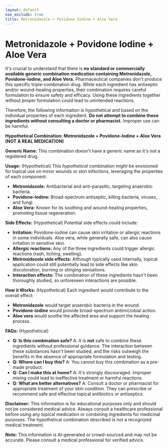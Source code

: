```yaml
---
layout: default
nav_exclude: true
title: Metronidazole + Povidone Iodine + Aloe Vera
---
```


# Metronidazole + Povidone Iodine + Aloe Vera

It's crucial to understand that there is **no standard or commercially available generic combination medication containing Metronidazole, Povidone-Iodine, and Aloe Vera.**  Pharmaceutical companies don't produce this specific triple-combination drug.  While each ingredient has antiseptic and/or wound-healing properties, their combination requires careful formulation to ensure safety and efficacy.  Using these ingredients together without proper formulation could lead to unintended reactions.

Therefore, the following information is hypothetical and based on the individual properties of each ingredient.  **Do not attempt to combine these ingredients without consulting a doctor or pharmacist.**  Improper use can be harmful.


**Hypothetical Combination: Metronidazole + Povidone-Iodine + Aloe Vera (NOT A REAL MEDICATION)**


**Generic Name:**  This combination doesn't have a generic name as it's not a registered drug.


**Usage:** (Hypothetical)  This *hypothetical* combination *might* be envisioned for topical use on minor wounds or skin infections, leveraging the properties of each component:

* **Metronidazole:**  Antibacterial and anti-parasitic, targeting anaerobic bacteria.
* **Povidone-Iodine:** Broad-spectrum antiseptic, killing bacteria, viruses, and fungi.
* **Aloe Vera:**  Known for its soothing and wound-healing properties, promoting tissue regeneration.


**Side Effects:** (Hypothetical)  Potential side effects could include:

* **Irritation:**  Povidone-iodine can cause skin irritation or allergic reactions in some individuals. Aloe vera, while generally safe, can also cause irritation in sensitive skin.
* **Allergic reactions:**  Any of the three ingredients could trigger allergic reactions (rash, itching, swelling).
* **Metronidazole side effects:** Although typically used internally, topical application could still potentially lead to side effects like skin discoloration, burning or stinging sensations.
* **Interaction effects:**  The combination of these ingredients hasn't been thoroughly studied, so unforeseen interactions are possible.


**How it Works:** (Hypothetical)  Each ingredient would contribute to the overall effect:

* **Metronidazole** would target anaerobic bacteria in the wound.
* **Povidone-iodine** would provide broad-spectrum antimicrobial action.
* **Aloe vera** would soothe the affected area and support the healing process.


**FAQs:** (Hypothetical)

* **Q: Is this combination safe?** A:  It is **not** safe to combine these ingredients without professional guidance.  The interaction between these substances hasn't been studied, and the risks outweigh the benefits in the absence of appropriate formulation and testing.
* **Q: Where can I buy this?** A: You cannot buy this combination as a pre-made product.
* **Q: Can I make this at home?** A:  It's strongly discouraged. Improper mixing could lead to ineffective treatment or harmful reactions.
* **Q: What are better alternatives?** A: Consult a doctor or pharmacist for appropriate treatment of your skin condition.  They can prescribe or recommend safe and effective topical antibiotics or antiseptics.


**Disclaimer:** This information is for educational purposes only and should not be considered medical advice.  Always consult a healthcare professional before using any topical medication or combining ingredients for medicinal purposes.  The hypothetical combination described is not a recognized medical treatment.


**Note:** This information is AI-generated or crowd-sourced and may not be accurate. Please consult a medical professional for verified advice.